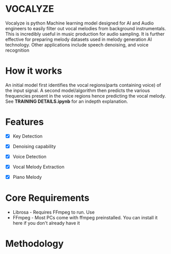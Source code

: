 # VOCALYZE
Vocalyze is python Machine learning model designed for AI and Audio engineers to easily filter out vocal melodies from background instrumentals. This is incredibly useful in music production for audio sampling. It is further effective for preparing melody datasets used in melody generation AI technology. Other applications include speech denoising, and voice recognition

# How it works
An initial model first identifies the vocal regions(parts containing voice) of the input signal. A second model/algorithm then predicts the various frequencies present in the voice regions hence predicting the vocal melody. See <b>TRAINING DETAILS.ipynb</b> for an indepth explanation. 

# Features
- [x] Key Detection
- [x] Denoising capability
- [x] Voice Detection
- [x] Vocal Melody Extraction
- [x] Piano Melody


# Core Requirements
* Librosa - Requires FFmpeg to run. Use 
* FFmpeg - Most PCs come with ffmpeg preinstalled. You can install it here if you don't already have it

# Methodology
